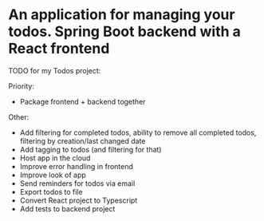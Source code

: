 # An application for managing your todos. Spring Boot backend with a React frontend

TODO for my Todos project:

Priority:
- Package frontend + backend together

Other:
- Add filtering for completed todos, ability to remove all completed todos, filtering by creation/last changed date
- Add tagging to todos (and filtering for that)
- Host app in the cloud
- Improve error handling in frontend
- Improve look of app
- Send reminders for todos via email
- Export todos to file
- Convert React project to Typescript
- Add tests to backend project
